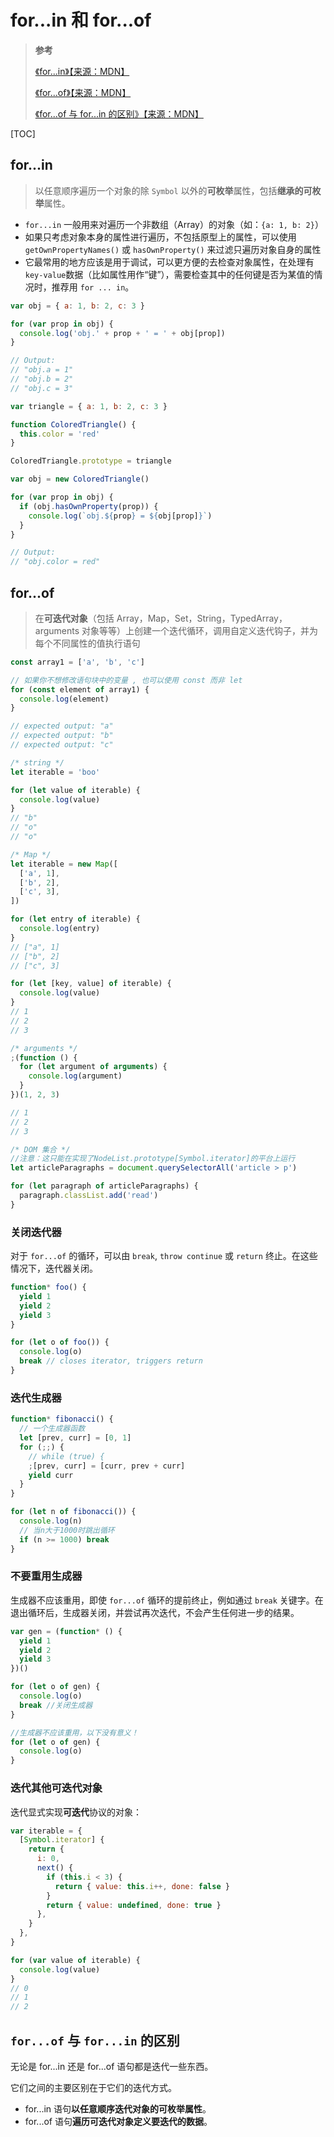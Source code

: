 # for...in 和 for...of

> **参考**
>
> [《for...in》【来源：MDN】](https://developer.mozilla.org/zh-CN/docs/Web/JavaScript/Reference/Statements/for...in)
>
> [《for...of》【来源：MDN】](https://developer.mozilla.org/zh-CN/docs/Web/JavaScript/Reference/Statements/for...of)
>
> [《for...of 与 for...in 的区别》【来源：MDN】](https://developer.mozilla.org/zh-CN/docs/Web/JavaScript/Reference/Statements/for...of#for...of%E4%B8%8Efor...in%E7%9A%84%E5%8C%BA%E5%88%AB)

[TOC]

## for...in

> 以任意顺序遍历一个对象的除 `Symbol` 以外的**可枚举**属性，包括**继承的可枚举**属性。

- `for...in` 一般用来对遍历一个非数组（Array）的对象（如：`{a: 1, b: 2}`）
- 如果只考虑对象本身的属性进行遍历，不包括原型上的属性，可以使用 `getOwnPropertyNames()` 或 `hasOwnProperty()` 来过滤只遍历对象自身的属性
- 它最常用的地方应该是用于调试，可以更方便的去检查对象属性，在处理有`key-value`数据（比如属性用作“键”），需要检查其中的任何键是否为某值的情况时，推荐用 `for ... in`。

```js
var obj = { a: 1, b: 2, c: 3 }

for (var prop in obj) {
  console.log('obj.' + prop + ' = ' + obj[prop])
}

// Output:
// "obj.a = 1"
// "obj.b = 2"
// "obj.c = 3"

var triangle = { a: 1, b: 2, c: 3 }

function ColoredTriangle() {
  this.color = 'red'
}

ColoredTriangle.prototype = triangle

var obj = new ColoredTriangle()

for (var prop in obj) {
  if (obj.hasOwnProperty(prop)) {
    console.log(`obj.${prop} = ${obj[prop]}`)
  }
}

// Output:
// "obj.color = red"
```

## for...of

> 在**可迭代对象**（包括 Array，Map，Set，String，TypedArray，arguments 对象等等）上创建一个迭代循环，调用自定义迭代钩子，并为每个不同属性的值执行语句

```js
const array1 = ['a', 'b', 'c']

// 如果你不想修改语句块中的变量 , 也可以使用 const 而非 let
for (const element of array1) {
  console.log(element)
}

// expected output: "a"
// expected output: "b"
// expected output: "c"

/* string */
let iterable = 'boo'

for (let value of iterable) {
  console.log(value)
}
// "b"
// "o"
// "o"

/* Map */
let iterable = new Map([
  ['a', 1],
  ['b', 2],
  ['c', 3],
])

for (let entry of iterable) {
  console.log(entry)
}
// ["a", 1]
// ["b", 2]
// ["c", 3]

for (let [key, value] of iterable) {
  console.log(value)
}
// 1
// 2
// 3

/* arguments */
;(function () {
  for (let argument of arguments) {
    console.log(argument)
  }
})(1, 2, 3)

// 1
// 2
// 3

/* DOM 集合 */
//注意：这只能在实现了NodeList.prototype[Symbol.iterator]的平台上运行
let articleParagraphs = document.querySelectorAll('article > p')

for (let paragraph of articleParagraphs) {
  paragraph.classList.add('read')
}
```

### 关闭迭代器

对于 `for...of` 的循环，可以由 `break`, `throw continue` 或 `return` 终止。在这些情况下，迭代器关闭。

```js
function* foo() {
  yield 1
  yield 2
  yield 3
}

for (let o of foo()) {
  console.log(o)
  break // closes iterator, triggers return
}
```

### 迭代生成器

```js
function* fibonacci() {
  // 一个生成器函数
  let [prev, curr] = [0, 1]
  for (;;) {
    // while (true) {
    ;[prev, curr] = [curr, prev + curr]
    yield curr
  }
}

for (let n of fibonacci()) {
  console.log(n)
  // 当n大于1000时跳出循环
  if (n >= 1000) break
}
```

### 不要重用生成器

生成器不应该重用，即使 `for...of` 循环的提前终止，例如通过 `break` 关键字。在退出循环后，生成器关闭，并尝试再次迭代，不会产生任何进一步的结果。

```js
var gen = (function* () {
  yield 1
  yield 2
  yield 3
})()

for (let o of gen) {
  console.log(o)
  break //关闭生成器
}

//生成器不应该重用，以下没有意义！
for (let o of gen) {
  console.log(o)
}
```

### 迭代其他可迭代对象

迭代显式实现**可迭代**协议的对象：

```js
var iterable = {
  [Symbol.iterator] {
    return {
      i: 0,
      next() {
        if (this.i < 3) {
          return { value: this.i++, done: false }
        }
        return { value: undefined, done: true }
      },
    }
  },
}

for (var value of iterable) {
  console.log(value)
}
// 0
// 1
// 2
```

## `for...of` 与 `for...in` 的区别

无论是 for...in 还是 for...of 语句都是迭代一些东西。

它们之间的主要区别在于它们的迭代方式。

- for...in 语句**以任意顺序迭代对象的可枚举属性**。
- for...of 语句**遍历可迭代对象定义要迭代的数据**。
